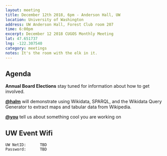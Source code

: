 ```yaml
---
layout: meeting
title: December 12th 2018, 6pm - Anderson Hall, UW
location: University of Washington
address: UW Anderson Hall, Forest Club room 207
time: 6:00pm
excerpt: December 12 2018 CUGOS Monthly Meeting
lat: 47.651737
lng: -122.307540
category: meetings
notes: It's the room with the elk in it.
---
```



## Agenda

**Annual Board Elections** stay tuned for information about how to get involved.

**[@halm](https://github.com/halmueller)** will demonstrate using Wikidata, SPARQL, and the Wikidata Query Generator to extract maps and tabular data from Wikipedia.

**[@you](http://cugos.org/people/)** tell us about something cool you are working on

## UW Event Wifi

```
UW NetID:      TBD
Password:      TBD
```
